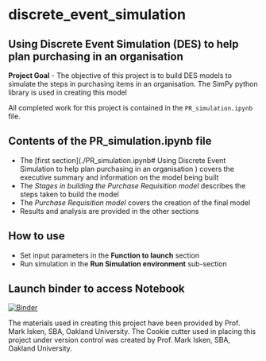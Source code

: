 # discrete_event_simulation

## Using Discrete Event Simulation (DES) to help plan purchasing in an organisation 
**Project Goal** - The objective of this project is to build DES models to simulate the steps in purchasing items in an organisation. The SimPy python library is used in creating this model

All completed work for this project is contained in the `PR_simulation.ipynb` file.

Contents of the PR_simulation.ipynb file
-------------------------------------------

* The [first section](./PR_simulation.ipynb# Using Discrete Event Simulation to help plan purchasing in an organisation ) covers the executive summary and information on the model being built
* The *Stages in building the Purchase Requisition model* describes the steps taken to build the model
* The *Purchase Requisition model* covers the creation of the final model
* Results and analysis are provided in the other sections

How to use
-----------
* Set input parameters in the **Function to launch** section 
* Run simulation in the **Run Simulation environment** sub-section

Launch binder to access Notebook
------------------------------------
[![Binder](https://mybinder.org/badge_logo.svg)](https://mybinder.org/v2/gh/OsarodionOdion/DES_model/HEAD)

The materials used in creating this project have been provided by Prof. Mark Isken, SBA, Oakland University.
The Cookie cutter used in placing this project under version control was created by Prof. Mark Isken, SBA, Oakland University.
